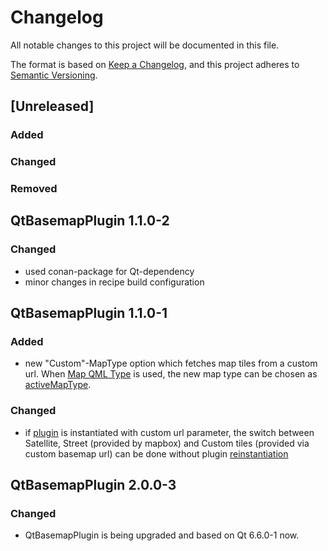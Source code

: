 # Changelog
All notable changes to this project will be documented in this file.

The format is based on [Keep a Changelog](https://keepachangelog.com/en/1.0.0/),
and this project adheres to [Semantic Versioning](https://semver.org/spec/v2.0.0.html).


## [Unreleased]

### Added

### Changed

### Removed


## QtBasemapPlugin 1.1.0-2

### Changed
- used conan-package for Qt-dependency
- minor changes in recipe build configuration


## QtBasemapPlugin 1.1.0-1

### Added
- new "Custom"-MapType option which fetches map tiles from a custom url. When [Map QML Type](https://doc.qt.io/qt-5/qml-qtlocation-map.html) is used,
the new map type can be chosen as [activeMapType](https://doc.qt.io/qt-5/qml-qtlocation-map.html#activeMapType-prop).

### Changed
- if [plugin](https://doc.qt.io/qt-5/qml-qtlocation-plugin.html) is instantiated with custom url parameter, the switch between Satellite, Street (provided by mapbox) 
and Custom tiles (provided via custom basemap url) can be done without plugin [reinstantiation](https://doc.qt.io/qt-5/qml-qtlocation-map.html#plugin-prop)


## QtBasemapPlugin 2.0.0-3

### Changed
- QtBasemapPlugin is being upgraded and based on Qt 6.6.0-1 now.